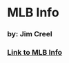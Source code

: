 <h1> MLB Info </h1>
<h3> by: Jim Creel </h3>

<h3><a href='https://mlbinfo.herokuapp.com'> Link to MLB Info </a> </h3>